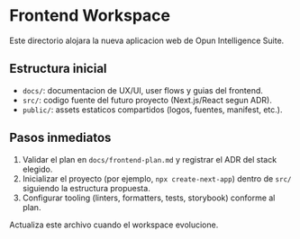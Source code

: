 # Frontend Workspace

Este directorio alojara la nueva aplicacion web de Opun Intelligence Suite.

## Estructura inicial
- `docs/`: documentacion de UX/UI, user flows y guias del frontend.
- `src/`: codigo fuente del futuro proyecto (Next.js/React segun ADR).
- `public/`: assets estaticos compartidos (logos, fuentes, manifest, etc.).

## Pasos inmediatos
1. Validar el plan en `docs/frontend-plan.md` y registrar el ADR del stack elegido.
2. Inicializar el proyecto (por ejemplo, `npx create-next-app`) dentro de `src/` siguiendo la estructura propuesta.
3. Configurar tooling (linters, formatters, tests, storybook) conforme al plan.

Actualiza este archivo cuando el workspace evolucione.

